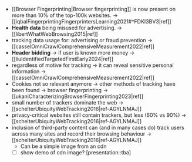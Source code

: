 - [[Browser Fingerprinting|Browser fingerprinting]] is now present on more than 10% of the top-100k websites. -> [[iqbalFingerprintingFingerprintersLearning2021#^FDKI3BV3|ref]] 
- **Health data** being misused for advertising. -> [[libertWhatWebBrowsing2015|ref]] 
- tracking data usage for: advertising or fraud prevention -> [[casselOmniCrawlComprehensiveMeasurement2022|ref]] 
- **Header bidding** -> if user is known more money -> [[liuIdentifiedTargetedFirstEarly2024|ref]] 
- regardless of motive for tracking -> it can reveal sensitive personal information -> [[casselOmniCrawlComprehensiveMeasurement2022|ref]] 
- Cookies not so relevant anymore -> other methods of tracking have been found -> browser fingerprinting -> [[ukaniCharacterizingBrowserFingerprinting2023|ref]] 
- small number of trackers dominate the web -> [[schelterUbiquityWebTracking2016|ref-AGYLNMAJ]] 
- privacy-critical websites still contain trackers, but less (60% vs 90%) -> [[schelterUbiquityWebTracking2016|ref-AGYLNMAJ]] 
- inclusion of third-party content can (and in many cases do) track users across many sites and record their browsing behaviour -> [[schelterUbiquityWebTracking2016|ref-AGYLNMAJ]] 
	- Can be a simple image from an cdn
	- [ ] show demo of cdn image? [presentation::tba] 